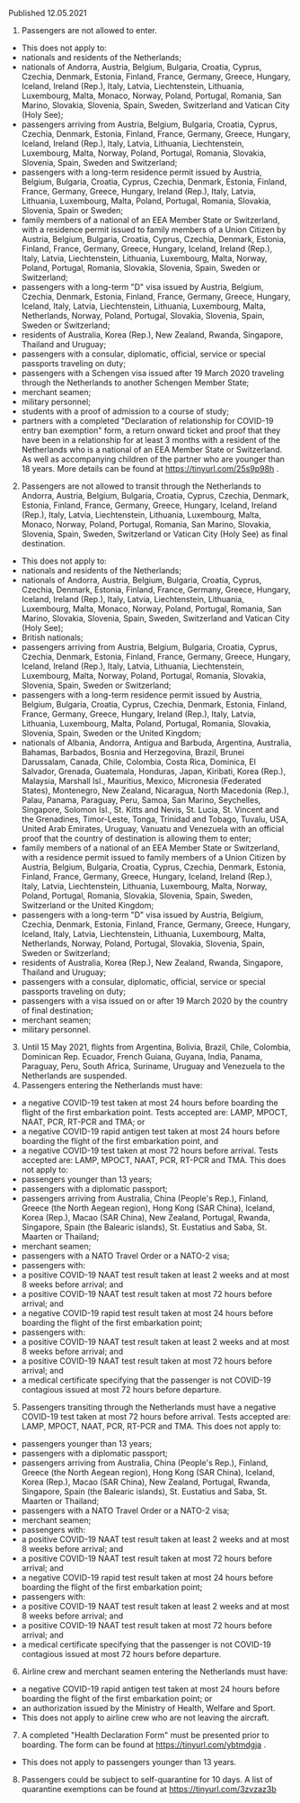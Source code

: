 Published 12.05.2021
1. Passengers are not allowed to enter.
- This does not apply to:
- nationals and residents of the Netherlands;
- nationals of Andorra, Austria, Belgium, Bulgaria, Croatia, Cyprus, Czechia, Denmark, Estonia, Finland, France, Germany, Greece, Hungary, Iceland, Ireland (Rep.), Italy, Latvia, Liechtenstein, Lithuania, Luxembourg, Malta, Monaco, Norway, Poland, Portugal, Romania, San Marino, Slovakia, Slovenia, Spain, Sweden, Switzerland and Vatican City (Holy See);
- passengers arriving from Austria, Belgium, Bulgaria, Croatia, Cyprus, Czechia, Denmark, Estonia, Finland, France, Germany, Greece, Hungary, Iceland, Ireland (Rep.), Italy, Latvia, Lithuania, Liechtenstein, Luxembourg, Malta, Norway, Poland, Portugal, Romania, Slovakia, Slovenia, Spain, Sweden and Switzerland;
- passengers with a long-term residence permit issued by Austria, Belgium, Bulgaria, Croatia, Cyprus, Czechia, Denmark, Estonia, Finland, France, Germany, Greece, Hungary, Ireland (Rep.), Italy, Latvia, Lithuania, Luxembourg, Malta, Poland, Portugal, Romania, Slovakia, Slovenia, Spain or Sweden;
- family members of a national of an EEA Member State or Switzerland, with a residence permit issued to family members of a Union Citizen by Austria, Belgium, Bulgaria, Croatia, Cyprus, Czechia, Denmark, Estonia, Finland, France, Germany, Greece, Hungary, Iceland, Ireland (Rep.), Italy, Latvia, Liechtenstein, Lithuania, Luxembourg, Malta, Norway, Poland, Portugal, Romania, Slovakia, Slovenia, Spain, Sweden or Switzerland;
- passengers with a long-term "D" visa issued by Austria, Belgium, Czechia, Denmark, Estonia, Finland, France, Germany, Greece, Hungary, Iceland, Italy, Latvia, Liechtenstein, Lithuania, Luxembourg, Malta, Netherlands, Norway, Poland, Portugal, Slovakia, Slovenia, Spain, Sweden or Switzerland;
- residents of Australia, Korea (Rep.), New Zealand, Rwanda, Singapore, Thailand and Uruguay;
- passengers with a consular, diplomatic, official, service or special passports traveling on duty;
- passengers with a Schengen visa issued after 19 March 2020 traveling through the Netherlands to another Schengen Member State;
- merchant seamen;
- military personnel;
- students with a proof of admission to a course of study;
- partners with a completed "Declaration of relationship for COVID-19 entry ban exemption" form, a return onward ticket and proof that they have been in a relationship for at least 3 months with a resident of the Netherlands who is a national of an EEA Member State or Switzerland. As well as accompanying children of the partner who are younger than 18 years. More details can be found at <a href="https://tinyurl.com/25s9p98h">https://tinyurl.com/25s9p98h</a> .
2. Passengers are not allowed to transit through the Netherlands to Andorra, Austria, Belgium, Bulgaria, Croatia, Cyprus, Czechia, Denmark, Estonia, Finland, France, Germany, Greece, Hungary, Iceland, Ireland (Rep.), Italy, Latvia, Liechtenstein, Lithuania, Luxembourg, Malta, Monaco, Norway, Poland, Portugal, Romania, San Marino, Slovakia, Slovenia, Spain, Sweden, Switzerland or Vatican City (Holy See) as final destination.
- This does not apply to:
- nationals and residents of the Netherlands;
- nationals of Andorra, Austria, Belgium, Bulgaria, Croatia, Cyprus, Czechia, Denmark, Estonia, Finland, France, Germany, Greece, Hungary, Iceland, Ireland (Rep.), Italy, Latvia, Liechtenstein, Lithuania, Luxembourg, Malta, Monaco, Norway, Poland, Portugal, Romania, San Marino, Slovakia, Slovenia, Spain, Sweden, Switzerland and Vatican City (Holy See);
- British nationals;
- passengers arriving from Austria, Belgium, Bulgaria, Croatia, Cyprus, Czechia, Denmark, Estonia, Finland, France, Germany, Greece, Hungary, Iceland, Ireland (Rep.), Italy, Latvia, Lithuania, Liechtenstein, Luxembourg, Malta, Norway, Poland, Portugal, Romania, Slovakia, Slovenia, Spain, Sweden or Switzerland;
- passengers with a long-term residence permit issued by Austria, Belgium, Bulgaria, Croatia, Cyprus, Czechia, Denmark, Estonia, Finland, France, Germany, Greece, Hungary, Ireland (Rep.), Italy, Latvia, Lithuania, Luxembourg, Malta, Poland, Portugal, Romania, Slovakia, Slovenia, Spain, Sweden or the United Kingdom;
- nationals of Albania, Andorra, Antigua and Barbuda, Argentina, Australia, Bahamas, Barbados, Bosnia and Herzegovina, Brazil, Brunei Darussalam, Canada, Chile, Colombia, Costa Rica, Dominica, El Salvador, Grenada, Guatemala, Honduras, Japan, Kiribati, Korea (Rep.), Malaysia, Marshall Isl., Mauritius, Mexico, Micronesia (Federated States), Montenegro, New Zealand, Nicaragua, North Macedonia (Rep.), Palau, Panama, Paraguay, Peru, Samoa, San Marino, Seychelles, Singapore, Solomon Isl., St. Kitts and Nevis, St. Lucia, St. Vincent and the Grenadines, Timor-Leste, Tonga, Trinidad and Tobago, Tuvalu, USA, United Arab Emirates, Uruguay, Vanuatu and Venezuela with an official proof that the country of destination is allowing them to enter;
- family members of a national of an EEA Member State or Switzerland, with a residence permit issued to family members of a Union Citizen by Austria, Belgium, Bulgaria, Croatia, Cyprus, Czechia, Denmark, Estonia, Finland, France, Germany, Greece, Hungary, Iceland, Ireland (Rep.), Italy, Latvia, Liechtenstein, Lithuania, Luxembourg, Malta, Norway, Poland, Portugal, Romania, Slovakia, Slovenia, Spain, Sweden, Switzerland or the United Kingdom;
- passengers with a long-term "D" visa issued by Austria, Belgium, Czechia, Denmark, Estonia, Finland, France, Germany, Greece, Hungary, Iceland, Italy, Latvia, Liechtenstein, Lithuania, Luxembourg, Malta, Netherlands, Norway, Poland, Portugal, Slovakia, Slovenia, Spain, Sweden or Switzerland;
- residents of Australia, Korea (Rep.), New Zealand, Rwanda, Singapore, Thailand and Uruguay;
- passengers with a consular, diplomatic, official, service or special passports traveling on duty;
- passengers with a visa issued on or after 19 March 2020 by the country of final destination;
- merchant seamen;
- military personnel.
3. Until 15 May 2021, flights from Argentina, Bolivia, Brazil, Chile, Colombia, Dominican Rep. Ecuador, French Guiana, Guyana, India, Panama, Paraguay, Peru, South Africa, Suriname, Uruguay and Venezuela to the Netherlands are suspended.
4. Passengers entering the Netherlands must have:
- a negative COVID-19 test taken at most 24 hours before boarding the flight of the first embarkation point. Tests accepted are: LAMP, MPOCT, NAAT, PCR, RT-PCR and TMA; or
- a negative COVID-19 rapid antigen test taken at most 24 hours before boarding the flight of the first embarkation point, and 
- a negative COVID-19 test taken at most 72 hours before arrival. Tests accepted are: LAMP, MPOCT, NAAT, PCR, RT-PCR and TMA. 
This does not apply to:
- passengers younger than 13 years;
- passengers with a diplomatic passport;
- passengers arriving from Australia, China (People's Rep.), Finland, Greece (the North Aegean region), Hong Kong (SAR China), Iceland, Korea (Rep.), Macao (SAR China), New Zealand, Portugal, Rwanda, Singapore, Spain (the Balearic islands), St. Eustatius and Saba, St. Maarten or Thailand;
- merchant seamen;
- passengers with a NATO Travel Order or a NATO-2 visa;
- passengers with:
- a positive COVID-19 NAAT test result taken at least 2 weeks and at most 8 weeks before arrival; and
- a positive COVID-19 NAAT test result taken at most 72 hours before arrival; and
- a negative COVID-19 rapid test result taken at most 24 hours before boarding the flight of the first embarkation point;
- passengers with:
- a positive COVID-19 NAAT test result taken at least 2 weeks and at most 8 weeks before arrival; and
- a positive COVID-19 NAAT test result taken at most 72 hours before arrival; and
- a medical certificate specifying that the passenger is not COVID-19 contagious issued at most 72 hours before departure.
5. Passengers transiting through the Netherlands must have a negative COVID-19 test taken at most 72 hours before arrival. Tests accepted are: LAMP, MPOCT, NAAT, PCR, RT-PCR and TMA.
This does not apply to:
- passengers younger than 13 years;
- passengers with a diplomatic passport;
- passengers arriving from Australia, China (People's Rep.), Finland, Greece (the North Aegean region), Hong Kong (SAR China), Iceland, Korea (Rep.), Macao (SAR China), New Zealand, Portugal, Rwanda, Singapore, Spain (the Balearic islands), St. Eustatius and Saba, St. Maarten or Thailand;
- passengers with a NATO Travel Order or a NATO-2 visa;
- merchant seamen;
- passengers with:
- a positive COVID-19 NAAT test result taken at least 2 weeks and at most 8 weeks before arrival; and
- a positive COVID-19 NAAT test result taken at most 72 hours before arrival; and
- a negative COVID-19 rapid test result taken at most 24 hours before boarding the flight of the first embarkation point;
- passengers with:
- a positive COVID-19 NAAT test result taken at least 2 weeks and at most 8 weeks before arrival; and
- a positive COVID-19 NAAT test result taken at most 72 hours before arrival; and
- a medical certificate specifying that the passenger is not COVID-19 contagious issued at most 72 hours before departure.
6. Airline crew and merchant seamen entering the Netherlands must have:
- a negative COVID-19 rapid antigen test taken at most 24 hours before boarding the flight of the first embarkation point; or
- an authorization issued by the Ministry of Health, Welfare and Sport.
- This does not apply to airline crew who are not leaving the aircraft.
7. A completed "Health Declaration Form" must be presented prior to boarding. The form can be found at <a href="https://tinyurl.com/ybtmdgja">https://tinyurl.com/ybtmdgja</a> .
- This does not apply to passengers younger than 13 years.
8. Passengers could be subject to self-quarantine for 10 days. A list of quarantine exemptions can be found at <a href="https://tinyurl.com/3zvzaz3b">https://tinyurl.com/3zvzaz3b</a> 

